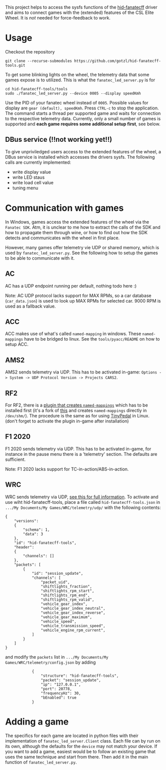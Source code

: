 This project helps to access the sysfs functions of the [hid-fanatecff](https://github.com/gotzl/hid-fanatecff) driver and aims to connect games with the (extended) features of the CSL Elite Wheel. It is *not* needed for force-feedback to work.


# Usage
Checkout the repository
```
git clone --recurse-submodules https://github.com/gotzl/hid-fanatecff-tools.git 
```

To get some blinking lights on the wheel, the telemetry data that some games expose is to utilized. This is what the `fanatec_led_server.py` is for
```
cd hid-fanatecff-tools/tools
sudo ./fanatec_led_server.py --device 0005 --display speedKmh
```
Use the PID of your fanatec wheel instead of `0005`. Possible values for display are `gear (default), speedKmh`.
Press `CTRL-c` to stop the application.
The command starts a thread per supported game and waits for connection to the respective telemetry data. Currently, only a small number of games is supported and **each game requires some additional setup first**, see below.


## DBus service (!!not working yet!!)
To give unpriviledged users access to the extended features of the wheel, a DBus service is installed which accesses the drivers sysfs.
The following calls are currently implemented:
* write display value
* write LED staus
* write load cell value
* tuning menu


# Communication with games
In Windows, games access the extended features of the wheel via the `Fanatec SDK`. Atm, it is unclear to me how to extract the calls of the SDK and how to propagate them through wine, or how to find out how the SDK detects and communicates with the wheel in first place.

However, many games offer telemetry vie UDP or shared memory, which is used by `fanatec_led_server.py`. See the following how to setup the games to be able to communicate with it.

## AC
AC has a UDP endpoint running per default, nothing todo here :)

Note: AC UDP protocol lacks support for MAX RPMs, so a car database (`car_data.json`) is used to look up MAX RPMs for selected car. 9000 RPM is used as a fallback value.

## ACC
ACC makes use of what's called `named-mapping` in windows. These `named-mappings` have to be bridged to linux. See the `tools/pyacc/README` on how to setup ACC.

## AMS2
AMS2 sends telemetry via UDP. This has to be activated in-game: `Options -> System -> UDP Protocol Version -> Projects CARS2`.

## RF2
For RF2, there is a [plugin that creates `named-mappings`](https://github.com/schlegp/rF2SharedMemoryMapPlugin_Wine/blob/master/build) which has to be installed first (it's a fork of [this](https://forum.studio-397.com/index.php?threads/rf2-shared-memory-tools-for-developers.54282/) and creates `named-mappings` directly in `/dev/shm/`). The procedure is the same as for using [TinyPedal](https://github.com/s-victor/TinyPedal) in Linux. (don't forget to activate the plugin in-game after installation)

## F1 2020
F1 2020 sends telemetry via UDP. This has to be activated in-game, for instance in the pause menu there is a 'telemetry' section. The defaults are sufficient.

Note: F1 2020 lacks support for TC-in-action/ABS-in-action.

## WRC
WRC sends telemetry via UDP, [see this for full information](https://answers.ea.com/t5/Guides-Documentation/EA-SPORTS-WRC-How-to-use-User-Datagram-Protocol-UDP-on-PC/m-p/13178407/thread-id/1).
To activate and use wiht hid-fanatecff-tools, place a file called `hid-fanatecff-tools.json` in `.../My Documents/My Games/WRC/telemetry/udp/` with the following contents:
```
{
	"versions":
	{
		"schema": 1,
		"data": 3
	},
	"id": "hid-fanatecff-tools",
	"header":
	{
		"channels": []
	},
	"packets": [
		{
			"id": "session_update",
			"channels": [
				"packet_uid",
				"shiftlights_fraction",
				"shiftlights_rpm_start",
				"shiftlights_rpm_end",
				"shiftlights_rpm_valid",
				"vehicle_gear_index",
				"vehicle_gear_index_neutral",
				"vehicle_gear_index_reverse",
				"vehicle_gear_maximum",
				"vehicle_speed",
				"vehicle_transmission_speed",
				"vehicle_engine_rpm_current",
			]
		}
	]
}
```
and modify the `packets` list in `.../My Documents/My Games/WRC/telemetry/config.json` by adding
```
			{
				"structure": "hid-fanatecff-tools",
				"packet": "session_update",
				"ip": "127.0.0.1",
				"port": 20778,
				"frequencyHz": 30,
				"bEnabled": true
			}
```


# Adding a game
The specifics for each game are located in python files with their implementation of `fanatec_led_server.Client` class. Each file can by run on its own, although the defaults for the `device` may not match your device.
If you want to add a game, easiest would be to follow an existing game that uses the same technique and start from there. Then add it in the main function of `fanatec_led_server.py`. 
